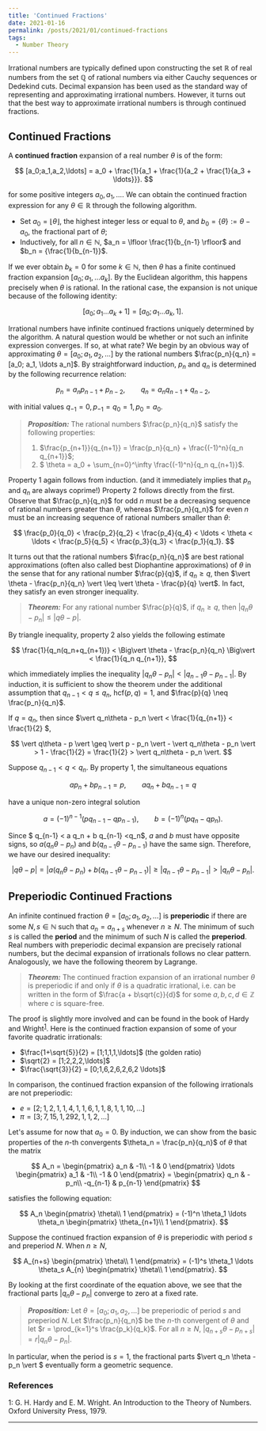 ```yaml
---
title: 'Continued Fractions'
date: 2021-01-16
permalink: /posts/2021/01/continued-fractions
tags:
  - Number Theory
---
```


Irrational numbers are typically defined upon constructing the set $\mathbb{R}$ of real numbers from the set $\mathbb{Q}$ of rational numbers via either Cauchy sequences or Dedekind cuts. Decimal expansion has been used as the standard way of representing and approximating irrational numbers. However, it turns out that the best way to approximate irrational numbers is through continued fractions.

## Continued Fractions

A **continued fraction** expansion of a real number $\theta$ is of the form:

$$
[a_0;a_1,a_2,\ldots] = a_0 + \frac{1}{a_1 + \frac{1}{a_2 + \frac{1}{a_3 + \ldots}}}.
$$

for some positive integers $a_0, a_1, \ldots$. We can obtain the continued fraction expression for any $\theta \in \mathbb{R}$ through the following algorithm.
* Set $a_0 = \lfloor \theta \rfloor$, the highest integer less or equal to $\theta$, and $b_0 = \{\theta\} := \theta - a_0$, the fractional part of $\theta$;
* Inductively, for all $n \in \mathbb{N}$, $a_n = \lfloor \frac{1}{b_{n-1} \rfloor$ and $b_n = {\frac{1}{b_{n-1}}$.

If we ever obtain $b_k = 0$ for some $k \in \mathbb{N}$, then $\theta$ has a finite continued fraction expansion $[a_0; a_1, \ldots a_k]$. By the Euclidean algorithm, this happens precisely when $\theta$ is rational. In the rational case, the expansion is not unique because of the following identity:

$$
[a_0; a_1 \ldots a_k+1] = [a_0; a_1 \ldots a_k,1].
$$

Irrational numbers have infinite continued fractions uniquely determined by the algorithm. A natural question would be whether or not such an infinite expression converges. If so, at what rate? We begin by an obvious way of approximating $\theta =[a_0;a_1,a_2,\ldots]$ by the rational numbers $\frac{p_n}{q_n} = [a_0; a_1, \ldots a_n]$. By straightforward induction, $p_n$ and $q_n$ is determined by the following recurrence relation:

$$
p_n = a_n p_{n-1} + p_{n-2}, \qquad q_n = a_n q_{n-1} + q_{n-2},
$$

with initial values $q_{-1} = 0, p_{-1} = q_{0} = 1, p_0 = a_0$.

> **_Proposition:_** The rational numbers $\frac{p_n}{q_n}$ satisfy the following properties:
> 1. $\frac{p_{n+1}}{q_{n+1}} = \frac{p_n}{q_n} + \frac{(-1)^n}{q_n q_{n+1}}$;
> 2. $ \theta = a_0 + \sum_{n=0}^\infty \frac{(-1)^n}{q_n q_{n+1}}$.

Property 1 again follows from induction. (and it immediately implies that $p_n$ and $q_n$ are always coprime!) Property 2 follows directly from the first. Observe that $\frac{p_n}{q_n}$ for odd $n$ must be a decreasing sequence of rational numbers greater than $\theta$, whereas $\frac{p_n}{q_n}$ for even $n$ must be an increasing sequence of rational numbers smaller than $\theta$:

$$
\frac{p_0}{q_0} < \frac{p_2}{q_2} < \frac{p_4}{q_4} < \ldots < \theta < \ldots < \frac{p_5}{q_5} < \frac{p_3}{q_3} < \frac{p_1}{q_1}.
$$

It turns out that the rational numbers $\frac{p_n}{q_n}$ are best rational approximations (often also called best Diophantine approximations) of $\theta$ in the sense that for any rational number $\frac{p}{q}$, if $q_n \geq q$, then $\vert \theta - \frac{p_n}{q_n} \vert \leq \vert \theta - \frac{p}{q} \vert$. In fact, they satisfy an even stronger inequality.

> **_Theorem:_** For any rational number $\frac{p}{q}$, if $q_n \geq q$, then $\vert q_n\theta - p_n \vert \leq \vert q\theta - p \vert$.

By triangle inequality, property 2 also yields the following estimate

$$
\frac{1}{q_n(q_n+q_{n+1})} < \Big\vert \theta - \frac{p_n}{q_n} \Big\vert < \frac{1}{q_n q_{n+1}},
$$

which immediately implies the inequality $\vert q_n \theta - p_n \vert < \vert q_{n-1} \theta - p_{n-1} \vert$. By induction, it is sufficient to show the theorem under the additional assumption that $q_{n-1} < q \leq q_n$, $\text{hcf}(p,q)=1$, and $\frac{p}{q} \neq \frac{p_n}{q_n}$.

If $q = q_n$, then since $\vert q_n\theta - p_n \vert < \frac{1}{q_{n+1}} < \frac{1}{2} $,

$$ \vert q\theta - p \vert \geq \vert p - p_n \vert - \vert q_n\theta - p_n \vert > 1 - \frac{1}{2} = \frac{1}{2} > \vert q_n\theta - p_n \vert.
$$

Suppose $q_{n-1} < q < q_n$. By property 1, the simultaneous equations

$$
a p_n + b p_{n-1} = p, \qquad a q_n + b q_{n-1} = q
$$

have a unique non-zero integral solution

$$
a = (-1)^{n-1} (pq_{n-1} - q p_{n-1}), \qquad b = (-1)^n ( p q_n - q p_n).
$$

Since $ q_{n-1} < a q_n + b q_{n-1} <q_n$, $a$ and $b$ must have opposite signs, so $a(q_n \theta - p_n)$ and $b(q_{n-1} \theta - p_{n-1})$ have the same sign. Therefore, we have our desired inequality:

$$
\vert q\theta - p \vert = \vert a(q_n \theta - p_n) + b(q_{n-1} \theta - p_{n-1}) \vert \geq \vert q_{n-1} \theta - p_{n-1} \vert > \vert q_{n} \theta - p_{n} \vert.
$$

## Preperiodic Continued Fractions

An infinite continued fraction $\theta = [a_0; a_1, a_2, \ldots]$ is **preperiodic** if there are some $N,s \in \mathbb{N}$ such that $a_{n} = a_{n+s}$ whenever $n \geq N$. The minimum of such $s$ is called the **period** and the minimum of such $N$ is called the **preperiod**. Real numbers with preperiodic decimal expansion are precisely rational numbers, but the decimal expansion of irrationals follows no clear pattern. Analogously, we have the following theorem by Lagrange.

> **_Theorem:_** The continued fraction expansion of an irrational number $\theta$ is preperiodic if and only if $\theta$ is a quadratic irrational, i.e. can be written in the form of $\frac{a + b\sqrt{c}}{d}$ for some $a,b,c,d \in \mathbb{Z}$ where $c$ is square-free.

The proof is slightly more involved and can be found in the book of Hardy and Wright<sup>[1](#fn1)</sup>. Here is the continued fraction expansion of some of your favorite quadratic irrationals:
* $\frac{1+\sqrt{5}}{2} = [1;1,1,1,\ldots]$ (the golden ratio)
* $\sqrt{2} = [1;2,2,2,\ldots]$
* $\frac{\sqrt{3}}{2} = [0;1,6,2,6,2,6,2 \ldots]$

In comparison, the continued fraction expansion of the following irrationals are not preperiodic:
* $e = [2;1,2,1,1,4,1,1,6,1,1,8,1,1,10,\ldots]$
* $\pi = [3;7,15,1,292,1,1,2, \ldots]$

Let's assume for now that $a_0 = 0$. By induction, we can show from the basic properties of the $n$-th convergents $\theta_n = \frac{p_n}{q_n}$ of $\theta$ that the matrix

$$
A_n =
  \begin{pmatrix}
  a_n & -1\\
  -1 & 0
  \end{pmatrix} \ldots \begin{pmatrix}
  a_1 & -1\\
  -1 & 0
  \end{pmatrix} =
  \begin{pmatrix}
  q_n & -p_n\\
  -q_{n-1} & p_{n-1}
  \end{pmatrix}
$$

satisfies the following equation:

$$
A_n \begin{pmatrix}
\theta\\
1
\end{pmatrix} =
(-1)^n \theta_1 \ldots \theta_n \begin{pmatrix}
\theta_{n+1}\\
1
\end{pmatrix}.
$$

Suppose the continued fraction expansion of $\theta$ is preperiodic with period $s$ and preperiod $N$. When $n \geq N$,

$$
A_{n+s} \begin{pmatrix}
\theta\\
1
\end{pmatrix} =
(-1)^s \theta_1 \ldots \theta_s A_{n} \begin{pmatrix}
\theta\\
1
\end{pmatrix}.
$$

By looking at the first coordinate of the equation above, we see that the fractional parts $\vert q_n \theta - p_n \vert$ converge to zero at a fixed rate.

> **_Proposition:_** Let $\theta = [a_0;a_1,a_2,\ldots]$ be preperiodic of period $s$ and preperiod $N$. Let $\frac{p_n}{q_n}$ be the $n$-th convergent of $\theta$ and let $r = \prod_{k=1}^s \frac{p_k}{q_k}$. For all $n \geq N$, $\vert q_{n+s} \theta - p_{n+s} \vert = r \vert q_n \theta - p_n \vert$.

In particular, when the period is $s=1$, the fractional parts $\vert q_n \theta - p_n \vert $ eventually form a geometric sequence.

### References

<a name="fn1">1</a>: G. H. Hardy and E. M. Wright. An Introduction to the Theory of Numbers. Oxford University Press, 1979.  

---
